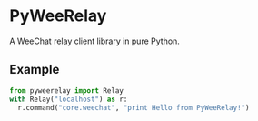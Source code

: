 # PyWeeRelay

A WeeChat relay client library in pure Python.

## Example

```python
from pyweerelay import Relay
with Relay("localhost") as r:
  r.command("core.weechat", "print Hello from PyWeeRelay!")
```

